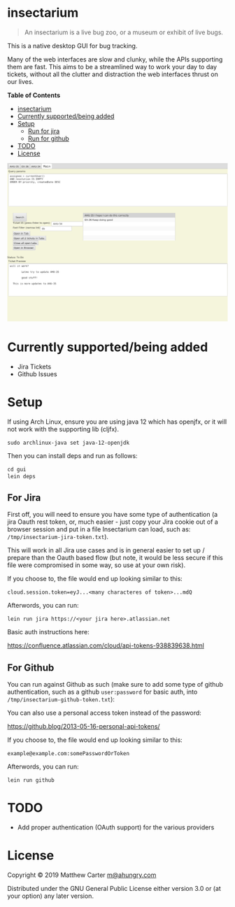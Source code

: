# insectarium

> An insectarium is a live bug zoo, or a museum or exhibit of live bugs.

This is a native desktop GUI for bug tracking.

Many of the web interfaces are slow and clunky, while the APIs
supporting them are fast.  This aims to be a streamlined way to
work your day to day tickets, without all the clutter and distraction
the web interfaces thrust on our lives.

<!-- markdown-toc start - Don't edit this section. Run M-x markdown-toc-refresh-toc -->
**Table of Contents**

- [insectarium](#insectarium)
- [Currently supported/being added](#currently-supportedbeing-added)
- [Setup](#setup)
    - [Run for jira](#run-for-jira)
    - [Run for github](#run-for-github)
- [TODO](#todo)
- [License](#license)

<!-- markdown-toc end -->

![insectarium](https://github.com/ahungry/insectarium/blob/master/insectarium.png)

# Currently supported/being added

- Jira Tickets
- Github Issues

# Setup

If using Arch Linux, ensure you are using java 12 which has openjfx,
or it will not work with the supporting lib (cljfx).

```
sudo archlinux-java set java-12-openjdk
```

Then you can install deps and run as follows:

```
cd gui
lein deps
```

## For Jira

First off, you will need to ensure you have some type of
authentication (a jira Oauth rest token, or, much easier - just copy
your Jira cookie out of a browser session and put in a file
Insectarium can load, such as: `/tmp/insectarium-jira-token.txt`).

This will work in all Jira use cases and is in general easier to set
up / prepare than the Oauth based flow (but note, it would be less
secure if this file were compromised in some way, so use at your own risk).

If you choose to, the file would end up looking similar to this:

```
cloud.session.token=eyJ...<many characteres of token>...mdQ
```

Afterwords, you can run:

```
lein run jira https://<your jira here>.atlassian.net
```

Basic auth instructions here:

https://confluence.atlassian.com/cloud/api-tokens-938839638.html

## For Github

You can run against Github as such (make sure to add some type of
github authentication, such as a github `user:password` for basic auth, into `/tmp/insectarium-github-token.txt`):

You can also use a personal access token instead of the password:

https://github.blog/2013-05-16-personal-api-tokens/

If you choose to, the file would end up looking similar to this:

```
example@example.com:somePasswordOrToken
```

Afterwords, you can run:

```
lein run github
```

# TODO

- Add proper authentication (OAuth support) for the various providers

# License

Copyright © 2019 Matthew Carter <m@ahungry.com>

Distributed under the GNU General Public License either version 3.0 or (at
your option) any later version.
